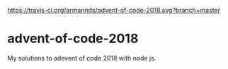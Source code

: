 https://travis-ci.org/armannds/advent-of-code-2018.svg?branch=master

# advent-of-code-2018

My solutions to adevent of code 2018 with node js.
